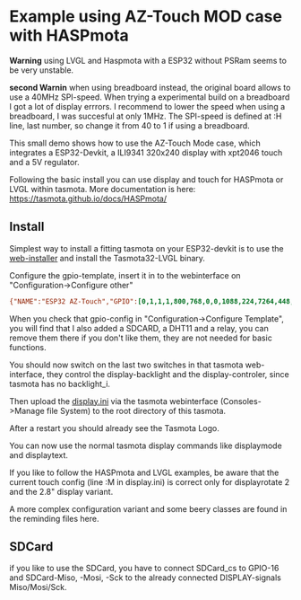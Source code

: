 # Example using AZ-Touch MOD case with HASPmota

**Warning** using LVGL and Haspmota with a ESP32 without PSRam seems to be very unstable.

**second Warnin** when using breadboard instead, the original board allows to use a 40MHz SPI-speed. When trying a experimental build on a breadboard I got a lot of display errrors. I recommend to lower the speed when using a breadboard, I was succesful at only 1MHz. The SPI-speed is defined at :H line, last number, so change it from 40 to 1 if using a breadboard.

This small demo shows how to use the AZ-Touch Mode case, which integrates a ESP32-Devkit, a ILI9341 320x240 display with xpt2046 touch and a 5V regulator.

Following the basic install you can use display and touch for HASPmota or LVGL within tasmota. More documentation is here: https://tasmota.github.io/docs/HASPmota/

## Install

Simplest way to install a fitting tasmota on your ESP32-devkit is to use the [web-installer](https://tasmota.github.io/install/)
and install the Tasmota32-LVGL binary.

Configure the gpio-template, insert it in to the webinterface on "Configuration->Configure other"
~~~display.ini
{"NAME":"ESP32 AZ-Touch","GPIO":[0,1,1,1,800,768,0,0,1088,224,7264,448,6720,1184,736,672,1,480,1024,704,1,1,1,0,0,0,0,0,0,1,1,1,1,0,6210,1],"FLAG":0,"BASE":1}
~~~
When you check that gpio-config in "Configuration->Configure Template", you will find that I also added a SDCARD, a DHT11 and a relay, you can remove them there if you don't like them, they are not needed for basic functions.

You should now switch on the last two switches in that tasmota web-interface, they control the display-backlight and the display-controler, since tasmota has no backlight_i.

Then upload the [display.ini](https://raw.githubusercontent.com/SvenMb/HASPmota_example/main/berry/display.ini) via the tasmota webinterface (Consoles->Manage file System) to the root directory of this tasmota.

After a restart you should already see the Tasmota Logo. 

You can now use the normal tasmota display commands like displaymode and displaytext.

If you like to follow the HASPmota and LVGL examples, be aware that the current touch config (line :M in display.ini)
is correct only for displayrotate 2 and the 2.8" display variant.

A more complex configuration variant and some beery classes are found in the reminding files here.

## SDCard

if you like to use the SDCard, you have to connect SDCard_cs to GPIO-16 and SDCard-Miso, -Mosi, -Sck to the already connected DISPLAY-signals Miso/Mosi/Sck.
